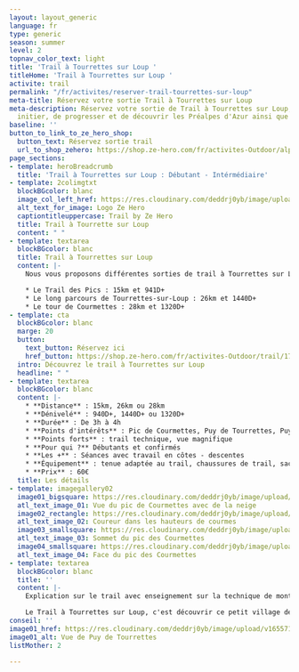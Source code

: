 ```yaml
---
layout: layout_generic
language: fr
type: generic
season: summer
level: 2
topnav_color_text: light
title: 'Trail à Tourrettes sur Loup '
titleHome: 'Trail à Tourrettes sur Loup '
activite: trail
permalink: "/fr/activites/reserver-trail-tourrettes-sur-loup"
meta-title: Réservez votre sortie Trail à Tourrettes sur Loup
meta-description: Réservez votre sortie de Trail à Tourrettes sur Loup, afin de vous
  initier, de progresser et de découvrir les Préalpes d'Azur ainsi que ses sommets.
baseline: ''
button_to_link_to_ze_hero_shop:
  button_text: Réservez sortie trail
  url_to_shop_zehero: https://shop.ze-hero.com/fr/activites-Outdoor/alpes-maritimes/trail
page_sections:
- template: heroBreadcrumb
  title: 'Trail à Tourrettes sur Loup : Débutant - Intérmédiaire'
- template: 2colimgtxt
  blockBGcolor: blanc
  image_col_left_href: https://res.cloudinary.com/deddrj0yb/image/upload/v1640094644/website/logo/Sur%20fond%20clair/logo-ze-hero-horizontal_4_a3dhvk.png
  alt_text_for_image: Logo Ze Hero
  captiontitleuppercase: Trail by Ze Hero
  title: Trail à Tourrette sur Loup
  content: " "
- template: textarea
  blockBGcolor: blanc
  title: Trail à Tourrettes sur Loup
  content: |-
    Nous vous proposons différentes sorties de trail à Tourrettes sur Loup. Depuis un parking situé à l'entrée du village, les sentiers partent directement en direction du domaine des Courmettes. Des petits singles en sous-bois qui grimperont jusqu'au pic des Courmettes où le terrain sera ici rocailleux. De là se trouve le Puy de Tourrettes et un peu loin de Naouri. Vous trouverez alors trois parcours.

    * Le Trail des Pics : 15km et 941D+
    * Le long parcours de Tourrettes-sur-Loup : 26km et 1440D+
    * Le tour de Courmettes : 28km et 1320D+
- template: cta
  blockBGcolor: blanc
  marge: 20
  button:
    text_button: Réservez ici
    href_button: https://shop.ze-hero.com/fr/activites-Outdoor/trail/17593-trail-matin-tourrettes-sur-loup-ze-hero-yann-alarcon
  intro: Découvrez le trail à Tourrettes sur Loup
  headline: " "
- template: textarea
  blockBGcolor: blanc
  content: |-
    * **Distance** : 15km, 26km ou 28km
    * **Dénivelé** : 940D+, 1440D+ ou 1320D+
    * **Durée** : De 3h à 4h
    * **Points d'intérêts** : Pic de Courmettes, Puy de Tourrettes, Puy de Naouri
    * **Points forts** : trail technique, vue magnifique
    * **Pour qui ?** Débutants et confirmés
    * **Les +** : Séances avec travail en côtes - descentes
    * **Équipement** : tenue adaptée au trail, chaussures de trail, sac ou ceinture de portage avec flasques d’eau (2 fois 500ml ou plus) + réserve alimentaire et coupe vent.
    * **Prix** : 60€
  title: Les détails
- template: imagegallery02
  image01_bigsquare: https://res.cloudinary.com/deddrj0yb/image/upload/v1659957073/website/By%20Ze%20Hero%20Activity/IMG_20201202_151648.jpg
  atl_text_image_01: Vue du pic de Courmettes avec de la neige
  image02_rectangle: https://res.cloudinary.com/deddrj0yb/image/upload/v1659957076/website/By%20Ze%20Hero%20Activity/IMG_20201017_145050_016.jpg
  atl_text_image_02: Coureur dans les hauteurs de courmes
  image03_smallsquare: https://res.cloudinary.com/deddrj0yb/image/upload/v1659957047/website/By%20Ze%20Hero%20Activity/IMG_20201202_150751.jpg
  atl_text_image_03: Sommet du pic des Courmettes
  image04_smallsquare: https://res.cloudinary.com/deddrj0yb/image/upload/v1659957081/website/By%20Ze%20Hero%20Activity/IMG20210702184240.jpg
  atl_text_image_04: Face du pic des Courmettes
- template: textarea
  blockBGcolor: blanc
  title: ''
  content: |-
    Explication sur le trail avec enseignement sur la technique de montée avec ou sans bâtons, sur la descente de descente et sur les différents entraînements en trail tel que le fractionner. Sortie basée sur l’endurance avec jeu ludique d’entraînement durant la séance.

    Le Trail à Tourrettes sur Loup, c'est découvrir ce petit village de pierre de la Côte d’Azur et des Préalpes d'Azur. Tout proche de Nice, il est construit au bord d'une petite falaise et ravin, il se trouve également au pied du Pic des Courmettes et du Puy de Tourrettes. Ce sont deux sommets qui sont face à face et qui vous offre une magnifique vue sur la baie et le Mercantour de l'autre côté. Le terrain est idéal pour se prêter au trail et s'initier à cette pratique en découvrant un magnifique environnement. On retrouve des sentiers techniques, des sentiers roulants, des monotraces ainsi que des chemins 4*4, de belles descentes, des crêtes et des passages en forêt.
conseil: ''
image01_href: https://res.cloudinary.com/deddrj0yb/image/upload/v1655715196/website/By%20Ze%20Hero%20Activity/IMG20211104075044.jpg
image01_alt: Vue de Puy de Tourrettes
listMother: 2

---
```

